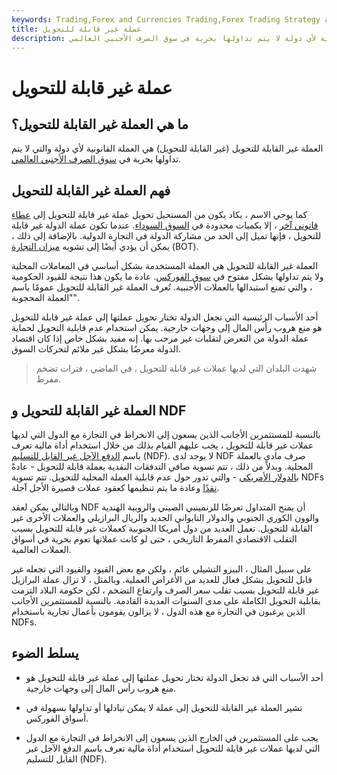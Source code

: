 ```yaml
---
keywords: Trading,Forex and Currencies Trading,Forex Trading Strategy and Education,Strategy and Education
title: عملة غير قابلة للتحويل
description: العملة غير القابلة للتحويل هي مناقصة قانونية لأي دولة لا يتم تداولها بحرية في سوق الصرف الأجنبي العالمي.
---
```


# عملة غير قابلة للتحويل
## ما هي العملة غير القابلة للتحويل؟

العملة غير القابلة للتحويل (غير القابلة للتحويل) هي العملة القانونية لأي دولة والتي لا يتم تداولها بحرية في [سوق الصرف الأجنبي العالمي](/foreign-exchange-markets).

## فهم العملة غير القابلة للتحويل

كما يوحي الاسم ، يكاد يكون من المستحيل تحويل عملة غير قابلة للتحويل إلى [عطاء قانوني آخر](/legal-tender) ، إلا بكميات محدودة في [السوق السوداء](/blackmarket). عندما تكون عملة الدولة غير قابلة للتحويل ، فإنها تميل إلى الحد من مشاركة الدولة في التجارة الدولية. بالإضافة إلى ذلك ، يمكن أن يؤدي أيضًا إلى تشويه [ميزان التجارة](/bot) (BOT).

العملة غير القابلة للتحويل هي العملة المستخدمة بشكل أساسي في المعاملات المحلية ولا يتم تداولها بشكل مفتوح في [سوق الفوركس](/forex). عادة ما يكون هذا نتيجة للقيود الحكومية ، والتي تمنع استبدالها بالعملات الأجنبية. تُعرف العملة غير القابلة للتحويل عمومًا باسم "العملة المحجوبة".

أحد الأسباب الرئيسية التي تجعل الدولة تختار تحويل عملتها إلى عملة غير قابلة للتحويل هو منع هروب رأس المال إلى وجهات خارجية. يمكن استخدام عدم قابلية التحويل لحماية عملة الدولة من التعرض لتقلبات غير مرحب بها. إنه مفيد بشكل خاص إذا كان اقتصاد الدولة معرضًا بشكل غير ملائم لتحركات السوق.

> شهدت البلدان التي لديها عملات غير قابلة للتحويل ، في الماضي ، فترات تضخم مفرط.

>

## العملة غير القابلة للتحويل و NDF

بالنسبة للمستثمرين الأجانب الذين يسعون إلى الانخراط في التجارة مع الدول التي لديها عملات غير قابلة للتحويل ، يجب عليهم القيام بذلك من خلال استخدام أداة مالية تعرف باسم [الدفع الآجل غير القابل للتسليم](/ndf) (NDF). لا يوجد لدى NDF صرف مادي بالعملة المحلية. وبدلاً من ذلك ، تتم تسوية صافي التدفقات النقدية بعملة قابلة للتحويل - عادةً [بالدولار الأمريكي](/usd-united-states-dollar) - والتي تدور حول عدم قابلية العملة المحلية للتحويل. تتم تسوية NDFs [نقدًا](/cashsettlement) وعادة ما يتم تنظيمها كعقود عملات قصيرة الأجل آجلة.

وبالتالي يمكن لعقد NDF أن يمنح المتداول تعرضًا للرنمينبي الصيني والروبية الهندية والوون الكوري الجنوبي والدولار التايواني الجديد والريال البرازيلي والعملات الأخرى غير القابلة للتحويل. تعمل العديد من دول أمريكا الجنوبية كعملات غير قابلة للتحويل بسبب التقلب الاقتصادي المفرط التاريخي ، حتى لو كانت عملاتها تعوم بحرية في أسواق العملات العالمية.

على سبيل المثال ، البيزو التشيلي عائم ، ولكن مع بعض القيود والقيود التي تجعله غير قابل للتحويل بشكل فعال للعديد من الأغراض العملية. وبالمثل ، لا تزال عملة البرازيل غير قابلة للتحويل بسبب تقلب سعر الصرف وارتفاع التضخم ، لكن حكومة البلاد التزمت بقابلية التحويل الكاملة على مدى السنوات العديدة القادمة. بالنسبة للمستثمرين الأجانب الذين يرغبون في التجارة مع هذه الدول ، لا يزالون يقومون بأعمال تجارية باستخدام NDFs.

## يسلط الضوء

- أحد الأسباب التي قد تجعل الدولة تختار تحويل عملتها إلى عملة غير قابلة للتحويل هو منع هروب رأس المال إلى وجهات خارجية.

- تشير العملة غير القابلة للتحويل إلى عملة لا يمكن تبادلها أو تداولها بسهولة في أسواق الفوركس.

- يجب على المستثمرين في الخارج الذين يسعون إلى الانخراط في التجارة مع الدول التي لديها عملات غير قابلة للتحويل استخدام أداة مالية تعرف باسم الدفع الآجل غير القابل للتسليم (NDF).

